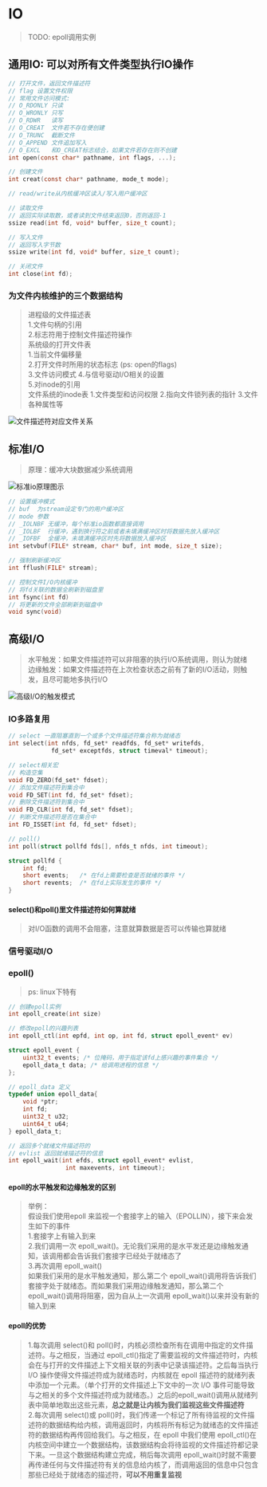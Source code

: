 # IO

> TODO: epoll调用实例

## 通用IO: 可以对所有文件类型执行IO操作

```c
// 打开文件，返回文件描述符
// flag 设置文件权限
// 常用文件访问模式:
// O_RDONLY 只读
// O_WRONLY 只写
// O_RDWR   读写
// O_CREAT  文件若不存在便创建
// O_TRUNC  截断文件
// O_APPEND 文件追加写入
// O_EXCL   和O_CREAT标志结合，如果文件若存在则不创建
int open(const char* pathname, int flags, ...);

// 创建文件
int creat(const char* pathname, mode_t mode);

// read/write从内核缓冲区读入/写入用户缓冲区

// 读取文件
// 返回实际读取数，或者读到文件结束返回0，否则返回-1
ssize read(int fd, void* buffer, size_t count);

// 写入文件
// 返回写入字节数
ssize write(int fd, void* buffer, size_t count);

// 关闭文件
int close(int fd);
```

### 为文件内核维护的三个数据结构

> 进程级的文件描述表  
> 1.文件句柄的引用  
> 2.标志符用于控制文件描述符操作  
> 系统级的打开文件表  
> 1.当前文件偏移量  
> 2.打开文件时所用的状态标志 \(ps: open的flags\)  
> 3.文件访问模式 4.与信号驱动I/O相关的设置  
> 5.对inode的引用  
> 文件系统的inode表 1.文件类型和访问权限 2.指向文件锁列表的指针 3.文件各种属性等

![&#x6587;&#x4EF6;&#x63CF;&#x8FF0;&#x7B26;&#x5BF9;&#x5E94;&#x6587;&#x4EF6;&#x5173;&#x7CFB;](../../.gitbook/assets/file-structure.png)

## 标准I/O

> 原理：缓冲大块数据减少系统调用

![&#x6807;&#x51C6;io&#x539F;&#x7406;&#x56FE;&#x793A;](../../.gitbook/assets/stdio-buffer.png)

```c
// 设置缓冲模式
// buf  为stream设定专门的用户缓冲区
// mode 参数
// _IOLNBF 无缓冲，每个标准io函数都直接调用
// _IOLBF  行缓冲，遇到换行符之前或者未填满缓冲区时将数据先放入缓冲区
// _IOFBF  全缓冲，未填满缓冲区时先将数据放入缓冲区
int setvbuf(FILE* stream, char* buf, int mode, size_t size);

// 强制刷新缓冲区
int fflush(FILE* stream);

// 控制文件I/O内核缓冲
// 将fd关联的数据全刷新到磁盘里
int fsync(int fd)
// 将更新的文件全部刷新到磁盘中
void sync(void)
```

## 高级I/O

> 水平触发：如果文件描述符可以非阻塞的执行I/O系统调用，则认为就绪  
> 边缘触发：如果文件描述符在上次检查状态之前有了新的I/O活动，则触发，且尽可能地多执行I/O

![&#x9AD8;&#x7EA7;I/O&#x7684;&#x89E6;&#x53D1;&#x6A21;&#x5F0F;](../../.gitbook/assets/io-info-model.png)

### IO多路复用

```c
// select 一直阻塞直到一个或多个文件描述符集合称为就绪态
int select(int nfds, fd_set* readfds, fd_set* writefds, 
            fd_set* exceptfds, struct timeval* timeout);

// select相关宏
// 构造空集
void FD_ZERO(fd_set* fdset);
// 添加文件描述符到集合中
void FD_SET(int fd, fd_set* fdset);
// 删除文件描述符到集合中
void FD_CLR(int fd, fd_set* fdset);
// 判断文件描述符是否在集合中
int FD_ISSET(int fd, fd_set* fdset);

// poll()
int poll(struct pollfd fds[], nfds_t nfds, int timeout);

struct pollfd {
    int fd;
    short events;   /* 在fd上需要检查是否就绪的事件 */
    short revents;  /* 在fd上实际发生的事件 */
}
```

#### select\(\)和poll\(\)里文件描述符如何算就绪

> 对I/O函数的调用不会阻塞，注意就算数据是否可以传输也算就绪

### 信号驱动I/O

### epoll\(\)

> ps: linux下特有

```c
// 创建epoll实例
int epoll_create(int size)

// 修改epoll的兴趣列表
int epoll_ctl(int epfd, int op, int fd, struct epoll_event* ev)

struct epoll_event {
    uint32_t events; /* 位掩码，用于指定该fd上感兴趣的事件集合 */
    epoll_data_t data; /* 给调用进程的信息 */
};

// epoll_data 定义
typedef union epoll_data{
    void *ptr;
    int fd;
    uint32_t u32;
    uint64_t u64;
} epoll_data_t;

// 返回多个就绪文件描述符的
// evlist 返回就绪描述符的信息
int epoll_wait(int efds, struct epoll_event* evlist, 
                int maxevents, int timeout);
```

#### epoll的水平触发和边缘触发的区别

> 举例：  
> 假设我们使用epoll 来监视一个套接字上的输入（EPOLLIN），接下来会发生如下的事件  
> 1.套接字上有输入到来  
> 2.我们调用一次 epoll\_wait\(\)。无论我们采用的是水平发还是边缘触发通知，该调用都会告诉我们套接字已经处于就绪态了  
> 3.再次调用 epoll\_wait\(\)  
> 如果我们采用的是水平触发通知，那么第二个 epoll\_wait\(\)调用将告诉我们套接字处于就绪态。而如果我们采用边缘触发通知，那么第二个 epoll\_wait\(\)调用将阻塞，因为自从上一次调用 epoll\_wait\(\)以来并没有新的输入到来

#### epoll的优势

> 1.每次调用 select\(\)和 poll\(\)时，内核必须检查所有在调用中指定的文件描述符。与之相反，当通过 epoll\_ctl\(\)指定了需要监视的文件描述符时，内核会在与打开的文件描述上下文相关联的列表中记录该描述符。之后每当执行 I/O 操作使得文件描述符成为就绪态时，内核就在 epoll 描述符的就绪列表中添加一个元素。（单个打开的文件描述上下文中的一次 I/O 事件可能导致与之相关的多个文件描述符成为就绪态。）之后的epoll\_wait\(\)调用从就绪列表中简单地取出这些元素，**总之就是让内核为我们监视这些文件描述符**  
> 2.每次调用 select\(\)或 poll\(\)时，我们传递一个标记了所有待监视的文件描述符的数据结构给内核，调用返回时，内核将所有标记为就绪态的文件描述符的数据结构再传回给我们。与之相反，在 epoll 中我们使用 epoll\_ctl\(\)在内核空间中建立一个数据结构，该数据结构会将待监视的文件描述符都记录下来。一旦这个数据结构建立完成，稍后每次调用 epoll\_wait\(\)时就不需要再传递任何与文件描述符有关的信息给内核了，而调用返回的信息中只包含那些已经处于就绪态的描述符，**可以不用重复监视**


